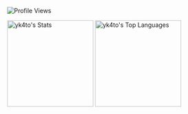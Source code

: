 ![Profile Views](https://komarev.com/ghpvc/?username=yk4to&style=for-the-badge&abbreviated=true)

<p>
  <img height=200 align="center" src="https://github-readme-stats.vercel.app/api?username=yk4to&theme=default&show_icons=true&hide_border=true&count_private=true" alt="yk4to's Stats">
  <img height=200 align="center" src="https://github-readme-stats.vercel.app/api/top-langs/?username=yk4to&theme=default&show_icons=true&hide_border=true&layout=compact" alt="yk4to's Top Languages">
</p>